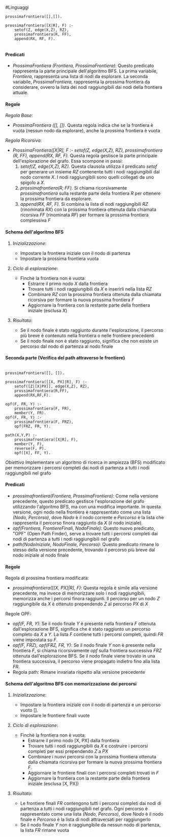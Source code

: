 #Linguaggi 

```
prossimafrontiera([],[]).

prossimafrontiera([X|R], F) :-
	setof(Z, edge(X,Z), RZ),
	prossimafrontiera(R, FF),
	append(RX, RF, F).
	
```


#### Predicati
- *ProssimaFrontiera (Frontiera, ProssimaFrontiera)*: Questo predicato rappresenta la parte principale dell'algoritmo BFS. La prima variabile, *Frontiera*, rappresenta una lista di nodi da esplorare. La seconda variabile, *ProssimaFrontiera*, rappresenta la prossima frontiera da considerare, ovvero la lista dei nodi raggiungibili dai nodi della frontiera attuale.

#### Regole
*Regola Base*:
- *ProssimaFrontiera ([], [])*. Questa regola indica che se la frontiera è vuota (nessun nodo da esplorare), anche la prossima frontiera è vuota

*Regola Ricorsiva*:
- *ProssimaFrontiera([X|R], F :- setof(Z, edge(X,Z), RZ), prossimafrontiera (R, FF), append(RX, RF, F).* Questa regola gestisce la parte principale dell'esplorazione del grafo. Essa scompone in passi:
	1) *setof(Z, edge(X,Z), RZ).* Questa clausola utilizza il predicato *setof* per generare un insieme *RZ* contenente tutti i nodi raggiungibili dal nodo corrente *X*. I nodi raggiungibili sono quelli collegati da uno spigolo a *X*.
	2) *prossimafrontiera(R, FF).* Si chiama ricorsivamente *prossimafrontiera* sulla restante parte della frontiera *R* per ottenere la prossima frontiera da esplorare.
	3) *append(RX, RF, F).* Si combina la lista di nodi raggiungibili *RZ* (rinominata *RX*) con la prossima frontiera ottenuta dalla chiamata ricorsiva *FF* (rinominata *RF*) per formare la prossima frontiera complessiva *F*


#### Schema dell'algoritmo BFS
1) *Inizializzazione*:
	- Impostare la frontiera iniziale con il nodo di partenza
	- Impostare la prossima frontiera vuota

2) *Ciclo di esplorazione*:
	- Finchè la frontiera non è vuota:
		- Estrarre il primo nodo *X* dalla frontiera
		- Trovare tutti i nodi raggiungibili da *X* e inserirli nella lista *RZ*
		- Combinare *RZ* con la prossima frontiera ottenuta dalla chiamata ricorsiva per formare la nuova prossima frontiera *F*
		- Aggiornare la frontiera con la restante parte della frontiera iniziale (esclusa *X*)

3) *Risultato*:
	- Se il nodo finale è stato raggiunto durante l'esplorazione, il percorso più breve è contenuto nella frontiera o nelle frontiere precedenti
	- Se il nodo finale non è stato raggiunto, significa che non esiste un percorso dal nodo di partenza al nodo finale



#### Seconda parte (Verifica del path attraverso le frontiere)

```

prossimafrontiera([], []).

prossimafrontiera([[X, PX]|R], F) :-
	setof([Z|[X|PX]], edge(X,Z), RZ),
	prossimafrontiera(R,FF),
	append(RX,RF,F).

opf(F, FR, Y) :-
	prossimafrontiera(F, FR),
	member(Y, FR).
opf(F, FR, Y) :-
	prossimafrontiera(F, FRZ),
	opf(FRZ, FR, Y).

path(X,Y,P) :-
	prossimafrontiera([X|R], F),
	member(Y, F),
	reverse(F, P).
	opf([X], FF, Y).

```

*Obiettivo*
Implementare un algoritmo di ricerca in ampiezza (BFS) modificato per memorizzare i percorsi completi dai nodi di partenza a tutti i nodi raggiungibili nel grafo

#### Predicati
- *prossimafrontiera(Frontiera, ProssimaFrontiera)*: Come nella versione precedente, questo predicato gestisce l'esplorazione del grafo utilizzando l'algoritmo BFS, ma con una modifica importante. In questa versione, ogni nodo nella frontiera è rappresentato come una lista *(Nodo, Percorso)*, dove *Nodo* è il nodo corrente e *Percorso* è la lista che rappresenta il percorso finora raggiunto da *X* (il nodo iniziale).
- *opf(Frontiera, FrontiereFinali, NodoFinale)*: Questo nuovo predicato, "OPF" (Open Path Finder), serve a trovare tutti i percorsi completi dai nodi di partenza a tutti i nodi raggiungibili nel grafo
- *path(NodoIniziale, NodoFinale, Percorso)*: Questo predicato rimane lo stesso della versione precedente, trovando il percorso più breve dal nodo iniziale al nodo finale


#### Regole
Regola di prossima frontiera modificata:
- *prossimafrontiera([[X, PX]|R], F)*: Questa regola è simile alla versione precedente, ma invece di memorizzare solo i nodi raggiungibili, memorizza anche i percorsi finora raggiunti. Il percorso per un nodo *Z* raggiungibile da *X* è ottenuto prependendo *Z* al percorso *PX* di *X*

Regole OPF:
- *opf(F, FR, Y)*: Se il nodo finale *Y* è presente nella frontiera *F* ottenuta dall'esplorazione BFS, significa che è stato raggiunto un percorso completo da *X* a *Y*. La lista *F* contiene tutti i percorsi completi, quindi *FR* viene impostata su *F*.
- *opf(F, FRZ), opf(FRZ, FR, Y)*: Se il nodo finale *Y* non è presente nella frontiera *F*, si chiama ricorsivamente *opf* sulla frontiera successiva *FRZ* ottenuta dall'esplorazione BFS. Se il nodo finale viene trovato in una frontiera successiva, il percorso viene propagato indietro fino alla lista *FR*.
- Regola path: Rimane invariata rispetto alla versione precedente


#### Schema dell'algoritmo BFS con memorizzazione dei percorsi
1) *Inizializzazione*:
	- Impostare la frontiera iniziale con il nodo di partenza e un percorso vuoto [].
	- Impostare le frontiere finali vuote

2) *Ciclo di esplorazione*:
	- Finchè la frontiera non è vuota:
		- Estrarre il primo nodo [X, PX] dalla frontiera
		- Trovare tutti i nodi raggiungibili da *X* e costruire i percorsi completi per essi prependendo *Z* a *PX*
		- Combinare i nuovi percorsi con la prossima frontiera ottenuta dalla chiamata ricorsiva per formare la nuova prossima frontiera *F*.
		- Aggiornare le frontiere finali con i percorsi completi trovati in *F*
		- Aggiornare la frontiera con la restante parte della frontiera iniziale (esclusa [X, PX])

3) *Risultato*:
	- Le frontiere finali *FR* contengono tutti i percorsi completi dai nodi di partenza a tutti i nodi raggiungibili nel grafo. Ogni percorso è rappresentato come una lista *(Nodo, Percorso)*, dove *Nodo* è il nodo finale e *Percorso* è la lista di nodi attraversati per raggiungerlo
	- Se il nodo finale *Y* non è raggiungibile da nessun nodo di partenza, la lista *FR* rimane vuota


